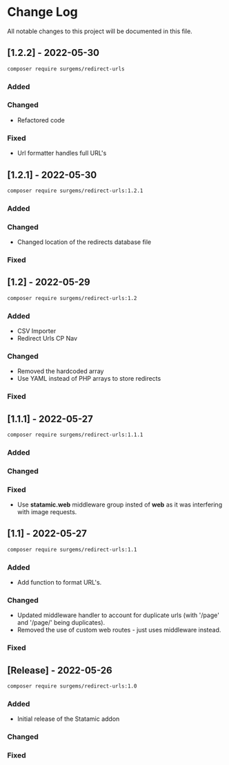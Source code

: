 # Change Log
All notable changes to this project will be documented in this file.

## [1.2.2] - 2022-05-30

``` bash
composer require surgems/redirect-urls
```
 
### Added
 
### Changed

- Refactored code
 
### Fixed

- Url formatter handles full URL's


## [1.2.1] - 2022-05-30

``` bash
composer require surgems/redirect-urls:1.2.1
```
 
### Added
 
### Changed

- Changed location of the redirects database file
 
### Fixed


## [1.2] - 2022-05-29

``` bash
composer require surgems/redirect-urls:1.2
```
 
### Added

- CSV Importer
- Redirect Urls CP Nav
 
### Changed

- Removed the hardcoded array
- Use YAML instead of PHP arrays to store redirects
 
### Fixed


## [1.1.1] - 2022-05-27

``` bash
composer require surgems/redirect-urls:1.1.1
```
 
### Added
 
### Changed
 
### Fixed

- Use __statamic.web__ middleware group insted of __web__ as it was interfering with image requests.


## [1.1] - 2022-05-27

``` bash
composer require surgems/redirect-urls:1.1
```
 
### Added

- Add function to format URL's.
 
### Changed
  
- Updated middleware handler to account for duplicate urls (with '/page' and '/page/' being duplicates).
- Removed the use of custom web routes - just uses middleware instead.
 
### Fixed

 
## [Release] - 2022-05-26

``` bash
composer require surgems/redirect-urls:1.0
```
 
### Added
- Initial release of the Statamic addon
 
### Changed
 
### Fixed
